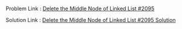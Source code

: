 Problem Link : [Delete the Middle Node of Linked List #2095](https://leetcode.com/problems/delete-the-middle-node-of-a-linked-list/description/?envType=problem-list-v2&envId=linked-list)

Solution Link : [Delete the Middle Node of Linked List #2095 Solution](https://github.com/Vartika-Bansal15/Data-Structures-and-Algorithms/blob/main/Two%20Pointer%20Patterns/Nth%20Node%20from%20End/Delete%20the%20Middle%20Node%20of%20Linked%20List%20%232095/Solution.java)

